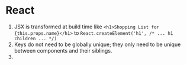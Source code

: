 # React
1. JSX is transformed at build time like  `<h1>Shopping List for {this.props.name}</h1>` to `React.createElement('h1', /* ... h1 children ... */)`
2. Keys do not need to be globally unique; they only need to be unique between components and their siblings.
3. 